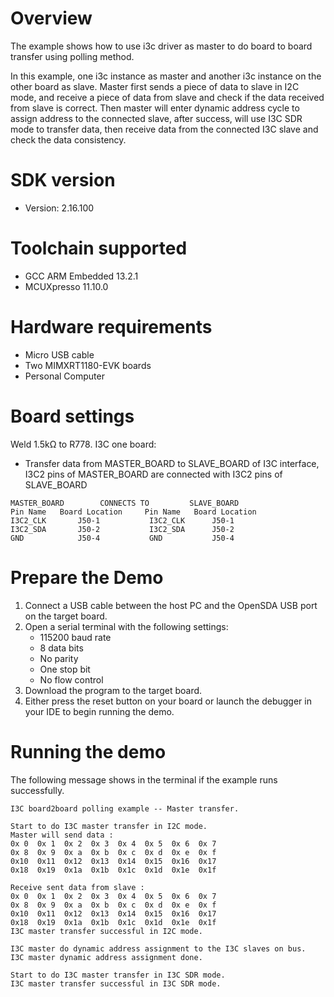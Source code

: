 Overview
========
The example shows how to use i3c driver as master to do board to board transfer using polling method.

In this example, one i3c instance as master and another i3c instance on the other board as slave. Master
first sends a piece of data to slave in I2C mode, and receive a piece of data from slave and check if the
data received from slave is correct. Then master will enter dynamic address cycle to assign address to the
connected slave, after success, will use I3C SDR mode to transfer data, then receive data from the connected
I3C slave and check the data consistency.

SDK version
===========
- Version: 2.16.100

Toolchain supported
===================
- GCC ARM Embedded  13.2.1
- MCUXpresso  11.10.0

Hardware requirements
=====================
- Micro USB cable
- Two MIMXRT1180-EVK boards
- Personal Computer

Board settings
==============
Weld 1.5kΩ to R778.
I3C one board:
  + Transfer data from MASTER_BOARD to SLAVE_BOARD of I3C interface, I3C2 pins of MASTER_BOARD are connected with
    I3C2 pins of SLAVE_BOARD
~~~~~~~~~~~~~~~~~~~~~~~~~~~~~~~~~~~~~~~~~~~~~~~~~~~~~~
MASTER_BOARD        CONNECTS TO         SLAVE_BOARD
Pin Name   Board Location     Pin Name   Board Location
I3C2_CLK       J50-1           I3C2_CLK      J50-1
I3C2_SDA       J50-2           I3C2_SDA      J50-2
GND            J50-4           GND           J50-4
~~~~~~~~~~~~~~~~~~~~~~~~~~~~~~~~~~~~~~~~~~~~~~~~~~~~~~

Prepare the Demo
================
1.  Connect a USB cable between the host PC and the OpenSDA USB port on the target board. 
2.  Open a serial terminal with the following settings:
    - 115200 baud rate
    - 8 data bits
    - No parity
    - One stop bit
    - No flow control
3.  Download the program to the target board.
4.  Either press the reset button on your board or launch the debugger in your IDE to begin running the demo.

Running the demo
================
The following message shows in the terminal if the example runs successfully.

~~~~~~~~~~~~~~~~~~~~~~~~~~~~
I3C board2board polling example -- Master transfer.

Start to do I3C master transfer in I2C mode.
Master will send data :
0x 0  0x 1  0x 2  0x 3  0x 4  0x 5  0x 6  0x 7
0x 8  0x 9  0x a  0x b  0x c  0x d  0x e  0x f
0x10  0x11  0x12  0x13  0x14  0x15  0x16  0x17
0x18  0x19  0x1a  0x1b  0x1c  0x1d  0x1e  0x1f

Receive sent data from slave :
0x 0  0x 1  0x 2  0x 3  0x 4  0x 5  0x 6  0x 7
0x 8  0x 9  0x a  0x b  0x c  0x d  0x e  0x f
0x10  0x11  0x12  0x13  0x14  0x15  0x16  0x17
0x18  0x19  0x1a  0x1b  0x1c  0x1d  0x1e  0x1f
I3C master transfer successful in I2C mode.

I3C master do dynamic address assignment to the I3C slaves on bus.
I3C master dynamic address assignment done.

Start to do I3C master transfer in I3C SDR mode.
I3C master transfer successful in I3C SDR mode.
~~~~~~~~~~~~~~~~~~~~~~~~~~~~
